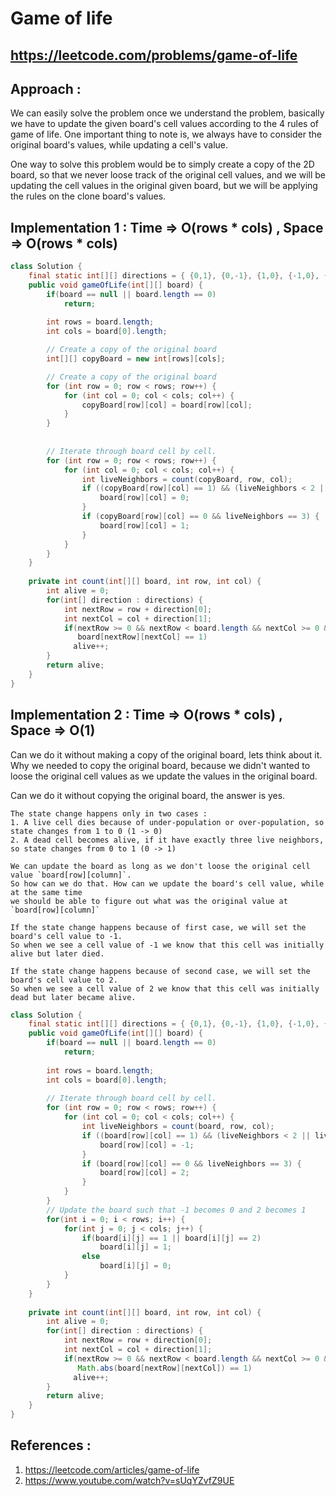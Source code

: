 # Game of life
## https://leetcode.com/problems/game-of-life

## Approach :
We can easily solve the problem once we understand the problem, basically we have to update the given board's cell values according to the 4 rules of game of life. One important thing to note is, we always have to consider the original board's values, while updating a cell's value.

One way to solve this problem would be to simply create a copy of the 2D board, so that we never loose track of the original cell values, and we will be updating the cell values in the original given board, but we will be applying the rules on the clone board's values.

## Implementation 1 : Time => O(rows * cols) , Space => O(rows * cols)

```java
class Solution {
    final static int[][] directions = { {0,1}, {0,-1}, {1,0}, {-1,0}, {-1,1}, {1,1}, {-1,-1}, {1, -1}};
    public void gameOfLife(int[][] board) {
        if(board == null || board.length == 0)
            return;
        
        int rows = board.length;
        int cols = board[0].length;

        // Create a copy of the original board
        int[][] copyBoard = new int[rows][cols];

        // Create a copy of the original board
        for (int row = 0; row < rows; row++) {
            for (int col = 0; col < cols; col++) {
                copyBoard[row][col] = board[row][col];
            }
        }
        
        
        // Iterate through board cell by cell.
        for (int row = 0; row < rows; row++) {
            for (int col = 0; col < cols; col++) {
                int liveNeighbors = count(copyBoard, row, col);
                if ((copyBoard[row][col] == 1) && (liveNeighbors < 2 || liveNeighbors > 3)) {
                    board[row][col] = 0;
                }
                if (copyBoard[row][col] == 0 && liveNeighbors == 3) {
                    board[row][col] = 1;
                }
            }
        }    
    }
    
    private int count(int[][] board, int row, int col) {
        int alive = 0;
        for(int[] direction : directions) {
            int nextRow = row + direction[0];
            int nextCol = col + direction[1];
            if(nextRow >= 0 && nextRow < board.length && nextCol >= 0 && nextCol < board[0].length &&
               board[nextRow][nextCol] == 1)
              alive++;  
        }
        return alive;
    }
}
```
## Implementation 2 : Time => O(rows * cols) , Space => O(1)
Can we do it without making a copy of the original board, lets think about it. Why we needed to copy the original board, because we didn't wanted to loose the original cell values as we update the values in the original board.

Can we do it without copying the original board, the answer is yes.
```
The state change happens only in two cases :
1. A live cell dies because of under-population or over-population, so state changes from 1 to 0 (1 -> 0)
2. A dead cell becomes alive, if it have exactly three live neighbors, so state changes from 0 to 1 (0 -> 1)

We can update the board as long as we don't loose the original cell value `board[row][column]`. 
So how can we do that. How can we update the board's cell value, while at the same time 
we should be able to figure out what was the original value at `board[row][column]`

If the state change happens because of first case, we will set the board's cell value to -1. 
So when we see a cell value of -1 we know that this cell was initially alive but later died.

If the state change happens because of second case, we will set the board's cell value to 2. 
So when we see a cell value of 2 we know that this cell was initially dead but later became alive.
```

```java
class Solution {
    final static int[][] directions = { {0,1}, {0,-1}, {1,0}, {-1,0}, {-1,1}, {1,1}, {-1,-1}, {1, -1}};
    public void gameOfLife(int[][] board) {
        if(board == null || board.length == 0)
            return;
        
        int rows = board.length;
        int cols = board[0].length;
       
        // Iterate through board cell by cell.
        for (int row = 0; row < rows; row++) {
            for (int col = 0; col < cols; col++) {
                int liveNeighbors = count(board, row, col);
                if ((board[row][col] == 1) && (liveNeighbors < 2 || liveNeighbors > 3)) {
                    board[row][col] = -1;
                }
                if (board[row][col] == 0 && liveNeighbors == 3) {
                    board[row][col] = 2;
                }
            }
        }  
        // Update the board such that -1 becomes 0 and 2 becomes 1
        for(int i = 0; i < rows; i++) {
            for(int j = 0; j < cols; j++) {
                if(board[i][j] == 1 || board[i][j] == 2)
                    board[i][j] = 1;
                else  
                    board[i][j] = 0;
            }
        }
    }
    
    private int count(int[][] board, int row, int col) {
        int alive = 0;
        for(int[] direction : directions) {
            int nextRow = row + direction[0];
            int nextCol = col + direction[1];
            if(nextRow >= 0 && nextRow < board.length && nextCol >= 0 && nextCol < board[0].length &&
               Math.abs(board[nextRow][nextCol]) == 1)
              alive++;  
        }
        return alive;
    }
}
```

## References :
1. https://leetcode.com/articles/game-of-life
2. https://www.youtube.com/watch?v=sUqYZvfZ9UE
